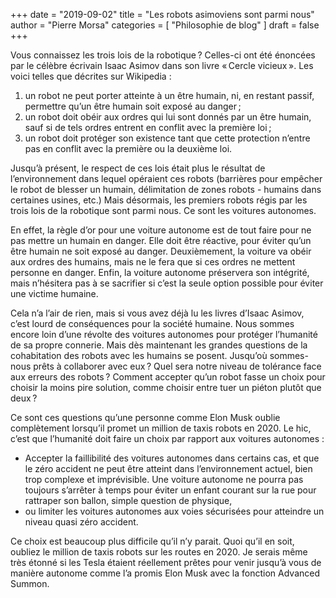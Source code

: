 +++
date        = "2019-09-02"
title       = "Les robots asimoviens sont parmi nous"
author      = "Pierre Morsa"
categories  = [ "Philosophie de blog" ]
draft       = false
+++

Vous connaissez les trois lois de la robotique ? Celles-ci ont été énoncées par le célèbre écrivain Isaac Asimov dans son livre « Cercle vicieux ». Les voici telles que décrites sur Wikipedia :

1. un robot ne peut porter atteinte à un être humain, ni, en restant passif, permettre qu’un être humain soit exposé au danger ;
2. un robot doit obéir aux ordres qui lui sont donnés par un être humain, sauf si de tels ordres entrent en conflit avec la première loi ;
3. un robot doit protéger son existence tant que cette protection n’entre pas en conflit avec la première ou la deuxième loi.

Jusqu’à présent, le respect de ces lois était plus le résultat de l’environnement dans lequel opéraient ces robots (barrières pour empêcher le robot de blesser un humain, délimitation de zones robots - humains dans certaines usines, etc.) Mais désormais, les premiers robots régis par les trois lois de la robotique sont parmi nous. Ce sont les voitures autonomes. 

En effet, la règle d’or pour une voiture autonome est de tout faire pour ne pas mettre un humain en danger. Elle doit être réactive, pour éviter qu’un être humain ne soit exposé au danger. Deuxièmement, la voiture va obéir aux ordres des humains, mais ne le fera que si ces ordres ne mettent personne en danger. Enfin, la voiture autonome préservera son intégrité, mais n’hésitera pas à se sacrifier si c’est la seule option possible pour éviter une victime humaine.

Cela n’a l’air de rien, mais si vous avez déjà lu les livres d’Isaac Asimov, c’est lourd de conséquences pour la société humaine. Nous sommes encore loin d’une révolte des voitures autonomes pour protéger l’humanité de sa propre connerie. Mais dès maintenant les grandes questions de la cohabitation des robots avec les humains se posent. Jusqu’où sommes-nous prêts à collaborer avec eux ? Quel sera notre niveau de tolérance face aux erreurs des robots ? Comment accepter qu’un robot fasse un choix pour choisir la moins pire solution, comme choisir entre tuer un piéton plutôt que deux ? 

Ce sont ces questions qu’une personne comme Elon Musk oublie complètement lorsqu’il promet un million de taxis robots en 2020. Le hic, c’est que l’humanité doit faire un choix par rapport aux voitures autonomes :

* Accepter la faillibilité des voitures autonomes dans certains cas, et que le zéro accident ne peut être atteint dans l’environnement actuel, bien trop complexe et imprévisible. Une voiture autonome ne pourra pas toujours s’arrêter à temps pour éviter un enfant courant sur la rue pour rattraper son ballon, simple question de physique,
* ou limiter les voitures autonomes aux voies sécurisées pour atteindre un niveau quasi zéro accident.

Ce choix est beaucoup plus difficile qu’il n’y parait. Quoi qu’il en soit, oubliez le million de taxis robots sur les routes en 2020. Je serais même très étonné si les Tesla étaient réellement prêtes pour venir jusqu’à vous de manière autonome comme l’a promis Elon Musk avec la fonction Advanced Summon.
